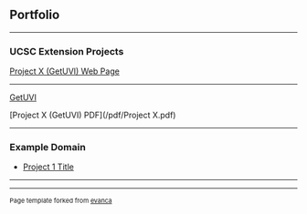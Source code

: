 ## Portfolio

---

### UCSC Extension Projects

[Project X (GetUVI) Web Page](/sample_page)

---
[GetUVI](https:/andysong-dsat.github.io/GetUVI/)

[Project X (GetUVI) PDF](/pdf/Project X.pdf)

---

### Example Domain

- [Project 1 Title](http://example.com/)

---




---
<p style="font-size:11px">Page template forked from <a href="https://github.com/evanca/quick-portfolio">evanca</a></p>
<!-- Remove above link if you don't want to attibute -->
